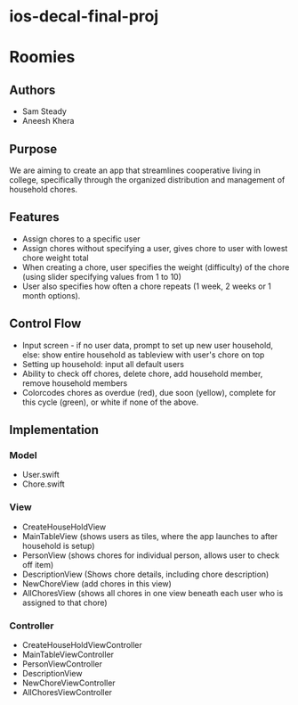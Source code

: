# ios-decal-final-proj

# Roomies  
## Authors
- Sam Steady 
- Aneesh Khera

## Purpose
We are aiming to create an app that streamlines cooperative living in college, specifically through the organized distribution and management of household chores.

## Features
* Assign chores to a specific user
* Assign chores without specifying a user, gives chore to user with lowest chore weight total
* When creating a chore, user specifies the weight (difficulty) of the chore (using slider specifying values from 1 to 10)
* User also specifies how often a chore repeats (1 week, 2 weeks or 1 month options).

## Control Flow
* Input screen - if no user data, prompt to set up new user household, else: show entire household as tableview with user's chore on top
* Setting up household: input all default users 
* Ability to check off chores, delete chore, add household member, remove household members
* Colorcodes chores as overdue (red), due soon (yellow), complete for this cycle (green), or white if none of the above.

## Implementation
### Model
* User.swift
* Chore.swift

### View

* CreateHouseHoldView
* MainTableView (shows users as tiles, where the app launches to after household is setup)
* PersonView (shows chores for individual person, allows user to check off item)
* DescriptionView (Shows chore details, including chore description)
* NewChoreView (add chores in this view)
* AllChoresView (shows all chores in one view beneath each user who is assigned to that chore)


### Controller
* CreateHouseHoldViewController
* MainTableViewController
* PersonViewController
* DescriptionView
* NewChoreViewController
* AllChoresViewController
